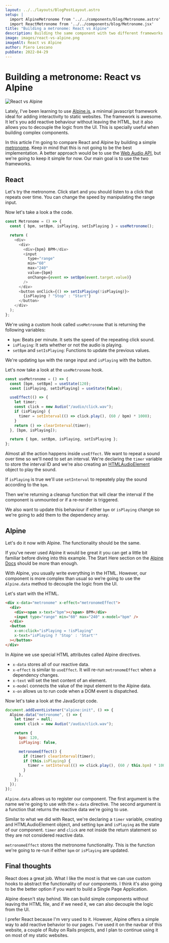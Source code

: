 ```yaml
---
layout: ../../layouts/BlogPostLayout.astro
setup: |
  import AlpineMetronome from '../../components/blog/Metronome.astro'
  import ReactMetronome from '../../components/blog/Metronome.jsx'
title: "Building a metronome: React vs Alpine"
description: Building the same component with two different frameworks.
image: images/react-vs-alpine.png
imageAlt: React vs Alpine
author: Piero Lescano
pubDate: 2022-04-29
---
```


# Building a metronome: React vs Alpine

<img src="/images/react-vs-alpine.png" alt="React vs Alpine" class="rounded-xl">

Lately, I've been learning to use [Alpine.js](https://alpinejs.dev/), a minimal javascript framework ideal for adding
interactivity to static websites. The framework is awesome. It let's you add reactive behaviour without leaving the
HTML, but it also allows you to decouple the logic from the UI. This is specially useful when building complex
components.

In this article I'm going to compare React and Alpine by building a simple
[metronome](https://en.wikipedia.org/wiki/Metronome). Keep in mind that this is not going to be the best implementation.
A better approach would be to use the [Web Audio API](https://developer.mozilla.org/en-US/docs/Web/API/Web_Audio_API),
but we're going to keep it simple for now. Our main goal is to use the two frameworks.

## React

Let's try the metronome. Click start and you should listen to a click that repeats over time. You can change the speed
by manipulating the range input.

<ReactMetronome client:visible />

Now let's take a look a the code.

```javascript
const Metronome = () => {
  const { bpm, setBpm, isPlaying, setIsPlaying } = useMetronome();

  return (
    <div>
      <div>
        <div>{bpm} BPM</div>
        <input
          type="range"
          min="60"
          max="240"
          value={bpm}
          onChange={event => setBpm(event.target.value)}
        />
      </div>
      <button onClick={() => setIsPlaying(!isPlaying)}>
        {isPlaying ? "Stop" : "Start"}
      </button>
    </div>
  );
};
```

We're using a custom hook called `useMetronome` that is returning the following variables:

- `bpm`: Beats per minute. It sets the speed of the repeating click sound.
- `isPlaying`: It sets whether or not the audio is playing.
- `setBpm` and `setIsPlaying`: Functions to update the previous values.

We're updating `bpm` with the range input and `isPlaying` with the button.

Let's now take a look at the `useMetronome` hook.

```javascript
const useMetronome = () => {
  const [bpm, setBpm] = useState(120);
  const [isPlaying, setIsPlaying] = useState(false);

  useEffect(() => {
    let timer;
    const click = new Audio("/audio/click.wav");
    if (isPlaying) {
      timer = setInterval(() => click.play(), (60 / bpm) * 1000);
    }
    return () => clearInterval(timer);
  }, [bpm, isPlaying]);

  return { bpm, setBpm, isPlaying, setIsPlaying };
};
```

Almost all the action happens inside `useEffect`. We want to repeat a sound over time so we'll need to set an interval.
We're declaring the `timer` variable to store the interval ID and we're also creating an 
[HTMLAudioElement](https://developer.mozilla.org/en-US/docs/Web/API/HTMLAudioElement) object to play the sound.

If `isPlaying` is true we'll use `setInterval` to repeately play the sound according to the `bpm`.

Then we're returning a cleanup function that will clear the interval if the component is unmounted or if a re-render is
triggered.

We also want to update this behaviour if either `bpm` or `isPlaying` change so we're going to add them to the dependency
array.

## Alpine

Let's do it now with Alpine. The functionality should be the same.

<AlpineMetronome />

If you've never used Alpine it would be great it you can get a little bit familiar before diving into this example. The
Start Here section on the [Alpine Docs](https://alpinejs.dev/start-here) should be more than enough.

With Alpine, you usually write everything in the HTML. However, our component is more complex than usual so we’re going
to use the `Alpine.data` method to decouple the logic from the UI.

Let's start with the HTML.

```html
<div x-data="metronome" x-effect="metronomeEffect">
  <div>
    <div><span x-text="bpm"></span> BPM</div>
    <input type="range" min="60" max="240" x-model="bpm" />
  </div>
  <button 
    x-on:click="isPlaying = !isPlaying"
    x-text="isPlaying ? 'Stop' : 'Start'"
  ></button>
</div>
```

In Alpine we use special HTML attributes called Alpine directives.

- `x-data` stores all of our reactive data.
- `x-effect` is similar to `useEffect`. It will re-run `metronomeEffect` when a dependency changes.
- `x-text` will set the text content of an element.
- `x-model` connects the value of the input element to the Alpine data.
- `x-on` allows us to run code when a DOM event is dispatched.

Now let's take a look at the JavaScript code.

```javascript
document.addEventListener("alpine:init", () => {
  Alpine.data("metronome", () => {
    let timer = null;
    const click = new Audio("/audio/click.wav");

    return {
      bpm: 120,
      isPlaying: false,

      metronomeEffect() {
        if (timer) clearInterval(timer);
        if (this.isPlaying) {
          timer = setInterval(() => click.play(), (60 / this.bpm) * 1000);
        }
      },
    };
  });
});
```

`Alpine.data` allows us to register our component. The first argument is the name we're going to use with the `x-data`
directive. The second argument is a function that returns the reactive data we're going to use. 

Similar to what we did with React, we're declaring a `timer` variable, creating and HTMLAudioElement object, and setting
`bpm` and `isPlaying` as the state of our component. `timer` and `click` are not inside the return statement so they are
not considered reactive data.

`metronomeEffect` stores the metronome functionality. This is the function we're going to re-run if either `bpm` or
`isPlaying` are updated.

## Final thoughts

React does a great job. What I like the most is that we can use custom hooks to abstract the functionality of our
components. I think it's also going to be the better option if you want to build a Single Page Application.

Alpine doesn't stay behind. We can build simple components without leaving the HTML file, and if we need it, we can also
decouple the logic from the UI.

I prefer React because I'm very used to it. However, Alpine offers a simple way to add reactive behavior to our pages.
I've used it on the navbar of this website, a couple of Ruby on Rails projects, and I plan to continue using it on most
of my static websites.
